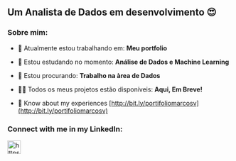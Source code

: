 <h2>Um Analista de Dados em desenvolvimento 😍</h2>

<h3 align="left">Sobre mim:</h3>

- 🔭 Atualmente estou trabalhando em:  **Meu portfolio**

- 🌱 Estou estudando no momento:   **Análise de Dados e Machine Learning**

- 🤝 Estou procurando:   **Trabalho na àrea de Dados**

- 👨‍💻 Todos os meus projetos estão disponíveis:   **Aqui, Em Breve!**

- 📄 Know about my experiences [http://bit.ly/portifoliomarcosv](http://bit.ly/portifoliomarcosv)

<h3 align="left">Connect with me in my LinkedIn:</h3>
<p align="left">
<a href="https://linkedin.com/in/marcos-vinicios/" target="blank"><img align="center" src="https://icons.iconarchive.com/icons/limav/flat-gradient-social/256/Linkedin-icon.png" alt="https://linkedin.com/in/marcos-vinicios/" width="30" height="30"/></a>
</p>

